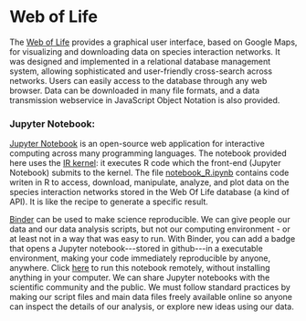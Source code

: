 # Web of Life

The <a href="http://www.web-of-life.es" target="_blank">Web of Life</a> provides a graphical user interface, based on Google Maps, for visualizing and downloading data on species interaction networks. It was designed and implemented in a relational database management system, allowing sophisticated and user-friendly cross-search across networks. Users can easily access to the database through any web browser. Data can be downloaded in many file formats, and a data transmission webservice in JavaScript Object Notation is also provided.

### Jupyter Notebook:
<a href="http://jupyter.org/" target="_blank">Jupyter Notebook</a> is an open-source web application for interactive computing across many programming languages. The notebook provided here uses the <a href="https://irkernel.github.io/" target="_blank">IR kernel</a>: it executes R code which the front-end (Jupyter Notebook) submits to the kernel. The file <a href="https://github.com/miguelfortuna/WebOfLife/blob/master/notebook_R.ipynb" target="_blank">notebook_R.ipynb</a> contains code writen in R to access, download, manipulate, analyze, and plot data on the species interaction networks stored in the Web Of Life database (a kind of API). It is like the recipe to generate a specific result.

<a href="https://mybinder.org/" target="_blank">Binder</a> can be used to make science reproducible. We can give people our data and our data analysis scripts, but not our computing environment - or at least not in a way that was easy to run. With Binder, you can add a badge that opens a Jupyter notebook---stored in github---in a executable environment, making your code immediately reproducible by anyone, anywhere. Click <a href="https://mybinder.org/v2/gh/miguelfortuna/WebOfLife/master" target="_blank">here</a> to run this notebook remotely, without installing anything in your computer. We can share Jupyter notebooks with the scientific community and the public. We must follow standard practices by making our script files and main data files freely available online so anyone can inspect the details of our analysis, or explore new ideas using our data.
